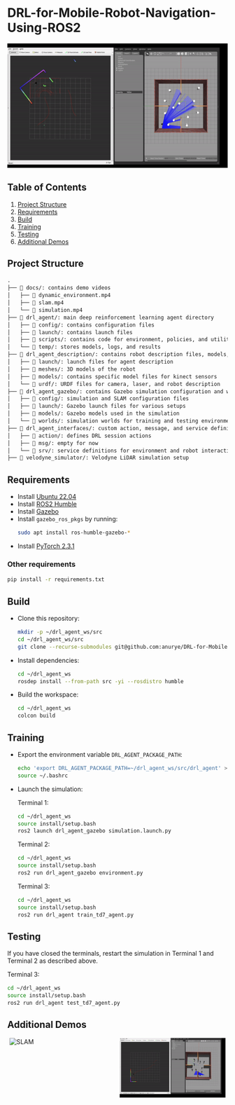 # DRL-for-Mobile-Robot-Navigation-Using-ROS2

<div align="center">
  <img src="/docs/simulation.gif" alt="Simulation" />
</div>


## Table of Contents
1. [Project Structure](#project-structure)
2. [Requirements](#requirements)
3. [Build](#build)
4. [Training](#training)
5. [Testing](#testing)
6. [Additional Demos](#additional-demos)

## Project Structure
```txt
.
├── 📂 docs/: contains demo videos
│   ├── 📄 dynamic_environment.mp4
│   ├── 📄 slam.mp4
│   └── 📄 simulation.mp4
├── 📂 drl_agent/: main deep reinforcement learning agent directory
│   ├── 📂 config/: contains configuration files
│   ├── 📂 launch/: contains launch files
│   ├── 📂 scripts/: contains code for environment, policies, and utilities
│   └── 📂 temp/: stores models, logs, and results
├── 📂 drl_agent_description/: contains robot description files, models, and URDFs
│   ├── 📂 launch/: launch files for agent description
│   ├── 📂 meshes/: 3D models of the robot
│   ├── 📂 models/: contains specific model files for kinect sensors
│   └── 📂 urdf/: URDF files for camera, laser, and robot description
├── 📂 drl_agent_gazebo/: contains Gazebo simulation configuration and world files
│   ├── 📂 config/: simulation and SLAM configuration files
│   ├── 📂 launch/: Gazebo launch files for various setups
│   ├── 📂 models/: Gazebo models used in the simulation
│   └── 📂 worlds/: simulation worlds for training and testing environments
├── 📂 drl_agent_interfaces/: custom action, message, and service definitions
│   ├── 📂 action/: defines DRL session actions
│   ├── 📂 msg/: empty for now
│   └── 📂 srv/: service definitions for environment and robot interactions
├── 📂 velodyne_simulator/: Velodyne LiDAR simulation setup

```

## Requirements
- Install [Ubuntu 22.04](https://www.releases.ubuntu.com/jammy/)
- Install [ROS2 Humble](https://docs.ros.org/en/humble/Installation/Ubuntu-Install-Debians.html)
- Install [Gazebo](https://classic.gazebosim.org/tutorials?tut=install_ubuntu&cat=install)
- Install `gazebo_ros_pkgs` by running:
    ```bash
    sudo apt install ros-humble-gazebo-*
    ```
- Install [PyTorch 2.3.1](https://pytorch.org/get-started/locally/)

### Other requirements
```bash
pip install -r requirements.txt
```

## Build
- Clone this repository:
    ```bash
    mkdir -p ~/drl_agent_ws/src
    cd ~/drl_agent_ws/src
    git clone --recurse-submodules git@github.com:anurye/DRL-for-Mobile-Robot-Navigation-Using-ROS2.git .
    ```
- Install dependencies:
    ```bash
    cd ~/drl_agent_ws
    rosdep install --from-path src -yi --rosdistro humble
    ```
- Build the workspace:
    ```bash
    cd ~/drl_agent_ws
    colcon build
    ```

## Training
- Export the environment variable `DRL_AGENT_PACKAGE_PATH`:
    ```bash
    echo 'export DRL_AGENT_PACKAGE_PATH=~/drl_agent_ws/src/drl_agent' >> ~/.bashrc
    source ~/.bashrc
    ```
- Launch the simulation:

    Terminal 1:
    ```bash
    cd ~/drl_agent_ws
    source install/setup.bash
    ros2 launch drl_agent_gazebo simulation.launch.py
    ```

    Terminal 2:
    ```bash
    cd ~/drl_agent_ws
    source install/setup.bash
    ros2 run drl_agent_gazebo environment.py 
    ```

    Terminal 3:
    ```bash
    cd ~/drl_agent_ws
    source install/setup.bash
    ros2 run drl_agent train_td7_agent.py
    ```

## Testing
If you have closed the terminals, restart the simulation in Terminal 1 and Terminal 2 as described above.

Terminal 3:
```bash
cd ~/drl_agent_ws
source install/setup.bash
ros2 run drl_agent test_td7_agent.py
```

## Additional Demos

<div style="display: flex; justify-content: center; gap: 10px; width: 100%;">
  <img src="/docs/slam.gif" alt="SLAM" style="width: 48%;"/>
  <img src="/docs/dynamic_environment.gif" alt="Dynamic" style="width: 48%;"/>
</div>


<!-- ```txt
@mastersthesis{Nurye-2024,
author = {Ahmed Yesuf Nurye},
title = {Mobile Robot Navigation in Dynamic Environments},
year = {2024},
month = {October},
school = {Warsaw University of Technology},
address = {Warsaw, Poland},
number = {WUT4f18e5c2cd214a9cb555f730fa440901},
keywords = {Mobile Robot Navigation, Deep Reinforcement Learning, ROS2, Gazebo},
}
``` -->
